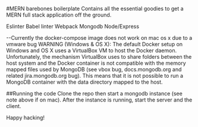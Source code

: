 #MERN barebones boilerplate
Contains all the essential goodies to get a MERN full stack application off the ground.

Eslinter
Babel
linter
Webpack
Mongodb
Node/Express

--Currently the docker-compose image does not work on mac os x due to a vmware bug WARNING (Windows & OS X): The default Docker setup on Windows and OS X uses a VirtualBox VM to host the Docker daemon. Unfortunately, the mechanism VirtualBox uses to share folders between the host system and the Docker container is not compatible with the memory mapped files used by MongoDB (see vbox bug, docs.mongodb.org and related jira.mongodb.org bug). This means that it is not possible to run a MongoDB container with the data directory mapped to the host.

##Running the code
Clone the repo then start a mongodb instance (see note above if on mac). After the instance is running, start the server and the client.

Happy hacking!